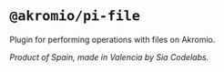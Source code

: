 # `@akromio/pi-file`

Plugin for performing operations with files on Akromio.

*Product of Spain, made in Valencia by Sia Codelabs.*